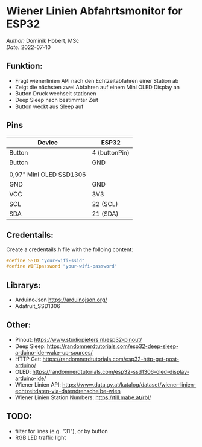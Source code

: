 # Wiener Linien Abfahrtsmonitor for ESP32

*Author:* Dominik Höbert, MSc  
*Date:* 2022-07-10

## Funktion:

  - Fragt wienerlinien API nach den Echtzeitabfahren einer Station ab
  - Zeigt die nächsten zwei Abfahren auf einem Mini OLED Display an
  - Button Druck wechselt stationen
  - Deep Sleep nach bestimmter Zeit
  - Button weckt aus Sleep auf


## Pins

|  Device |  ESP32 |
|---|---|
|Button   |4 (buttonPin)   |
|Button   |GND   |
|   |   |
|0,97" Mini OLED SSD1306|
|GND   |GND   |
|VCC   |3V3   |
|SCL   |22 (SCL)   |
|SDA   |21 (SDA)  |

## Credentails:

Create a credentails.h file with the folloing content:

```cpp
#define SSID "your-wifi-ssid"
#define WIFIpassword "your-wifi-password"
```

## Librarys:

  - ArduinoJson https://arduinojson.org/
  - Adafruit_SSD1306

## Other:

  - Pinout: https://www.studiopieters.nl/esp32-pinout/
  - Deep Sleep: https://randomnerdtutorials.com/esp32-deep-sleep-arduino-ide-wake-up-sources/
  - HTTP Get: https://randomnerdtutorials.com/esp32-http-get-post-arduino/
  - OLED: https://randomnerdtutorials.com/esp32-ssd1306-oled-display-arduino-ide/
  - Wiener Linien API: https://www.data.gv.at/katalog/dataset/wiener-linien-echtzeitdaten-via-datendrehscheibe-wien
  - Wiener Linien Station Numbers: https://till.mabe.at/rbl/

## TODO:

 - filter for lines (e.g. "31"), or by button
 - RGB LED traffic light

 

